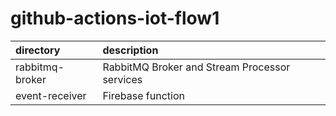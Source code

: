 # github-actions-iot-flow1

| directory | description |
| :----- | :----- |
| rabbitmq-broker | RabbitMQ Broker and Stream Processor services |
| event-receiver | Firebase function |
